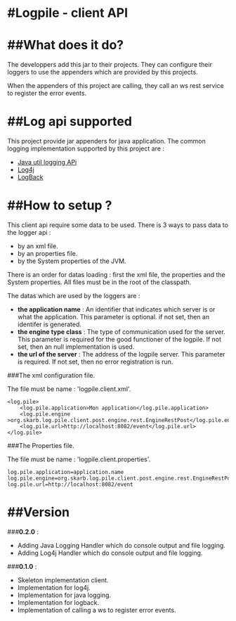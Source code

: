 #Logpile - client API
=======
##What does it do? 
=======

The developpers add this jar to their projects. They can configure their loggers to use the appenders which are provided by this projects. 

When the appenders of this project are calling, they call an ws rest service to register the error events. 

##Log api supported 
=======
This project provide jar appenders for java application. The common logging implementation supported by this project are : 
* [Java util logging APi](http://docs.oracle.com/javase/1.4.2/docs/guide/util/logging/)
* [Log4j](http://logging.apache.org/log4j/1.2/) 
* [LogBack](http://logback.qos.ch/)

##How to setup ?
=======
This client api require some data to be used. There is 3 ways to pass data to the logger api :
* by an xml file.
* by an properties file.
* by the System properties of the JVM.

There is an order for datas loading : first the xml file, the properties and the System properties. All files must be in the root of the classpath.

The datas which are used by the loggers are :
* __the application name__ : An identifier that indicates which server is or what the application. This parameter is optional. if not set, then an identifer is generated.
* __the engine type class__ : The type of communication used for the server. This parameter is required for the good functioner of the logpile. If not set, then an null implementation is used.
* __the url of the server__ : The address of the logpile server. This parameter is required. If not set, then no error registration is run.

###The xml configuration file.

The file must be name : 'logpile.client.xml'.

    <log.pile>
        <log.pile.application>Mon application</log.pile.application>
        <log.pile.engine >org.skarb.log.pile.client.post.engine.rest.EngineRestPost</log.pile.engine>
        <log.pile.url>http://localhost:8082/event</log.pile.url>
    </log.pile>

###The Properties file.

The file must be name : 'logpile.client.properties'.

    log.pile.application=application.name
    log.pile.engine=org.skarb.log.pile.client.post.engine.rest.EngineRestPost
    log.pile.url=http://localhost:8082/event

##Version 
=======

###__0.2.0__ :
* Adding Java Logging Handler which do console output and file logging.
* Adding Log4j Handler which do console output and file logging.

###__0.1.0__ :
* Skeleton implementation client.
* Implementation for log4j.
* Implementation for java logging.
* Implementation for logback.
* Implementation of calling a ws to register error events.



